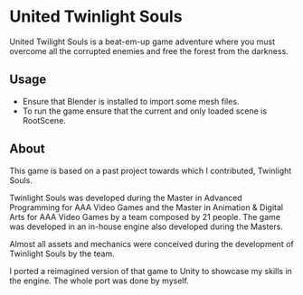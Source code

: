 # United Twinlight Souls
 United Twilight Souls is a beat-em-up game adventure where you must overcome all the corrupted enemies and free the forest from the darkness. 
 
## Usage
- Ensure that Blender is installed to import some mesh files.
- To run the game ensure that the current and only loaded scene is RootScene.

## About
This game is based on a past project towards which I contributed, Twinlight Souls.

Twinlight Souls was developed during the Master in Advanced Programming for AAA Video Games and the  Master in Animation & Digital Arts for AAA Video Games by a team composed by 21 people. The game was developed in an in-house engine also developed during the Masters.

Almost all assets and mechanics were conceived during the development of Twinlight Souls by the team.

I ported a reimagined version of that game to Unity to showcase my skills in the engine. The whole port was done by myself.
